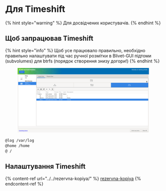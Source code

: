 # Для Timeshift

{% hint style="warning" %}
Для досвідчених користувачів.
{% endhint %}

## Щоб запрацював Timeshift

{% hint style="info" %}
Щоб усе працювало правильно, необхідно правильно налаштувати під час ручної розмітки в Blivet-GUI підтоми (subvolumes) для btrfs (порядок створення знизу догори!)
{% endhint %}

<figure><img src="../../../.gitbook/assets/image (1) (1) (1).png" alt=""><figcaption></figcaption></figure>

```bash
@log /var/log
@home /home
@ /
```

## Налаштування Timeshift

{% content-ref url="../../rezervna-kopiya/" %}
[rezervna-kopiya](../../rezervna-kopiya/)
{% endcontent-ref %}

